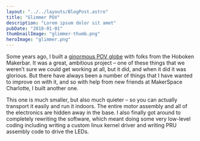 ```yaml
---
layout: "../../layouts/BlogPost.astro"
title: "Glimmer POV"
description: "Lorem ipsum dolor sit amet"
pubDate: "2018-01-01"
thumbnailImage: "glimmer-thumb.png"
heroImage: "glimmer.png"
---
```


Some years ago, I built a [ginormous POV globe](/blog/Orbital%20Rendersphere) with folks from the Hoboken Makerbar. It was a great, ambitious project – one of these things that we weren’t sure we could get working at all, but it did, and when it did it was glorious. But there have always been a number of things that I have wanted to improve on with it, and so with help from new friends at MakerSpace Charlotte, I built another one.

This one is much smaller, but also much quieter – so you can actually transport it easily and run it indoors. The entire motor assembly and all of the electronics are hidden away in the base. I also finally got around to completely rewriting the software, which meant doing some very low-level coding including writing a custom linux kernel driver and writing PRU assembly code to drive the LEDs.
